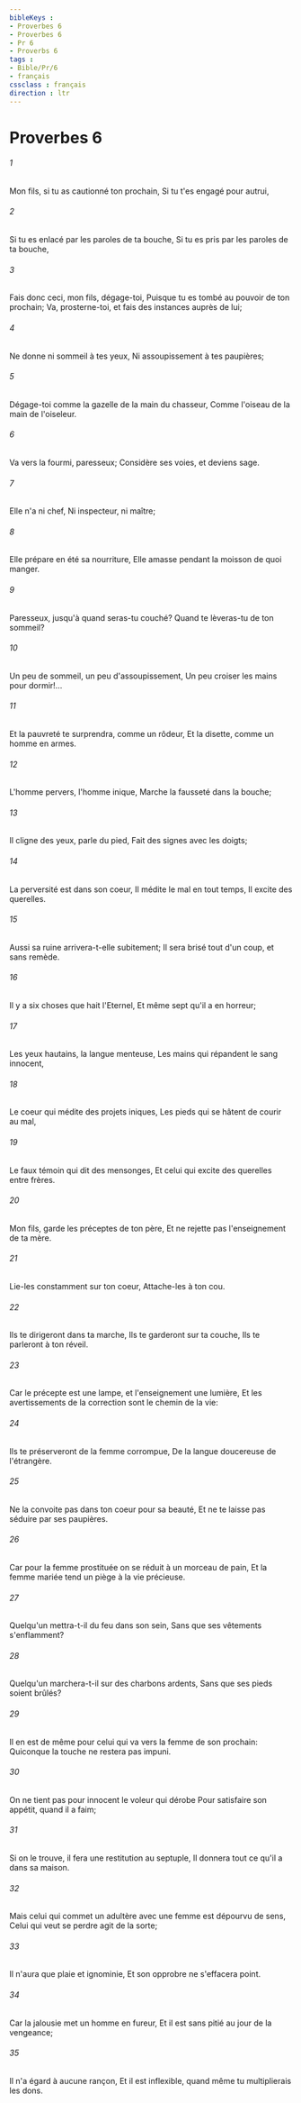 ```yaml
---
bibleKeys : 
- Proverbes 6
- Proverbes 6
- Pr 6
- Proverbs 6
tags : 
- Bible/Pr/6
- français
cssclass : français
direction : ltr
---
```


# Proverbes 6

###### 1
Mon fils, si tu as cautionné ton prochain, Si tu t'es engagé pour autrui,
###### 2
Si tu es enlacé par les paroles de ta bouche, Si tu es pris par les paroles de ta bouche,
###### 3
Fais donc ceci, mon fils, dégage-toi, Puisque tu es tombé au pouvoir de ton prochain; Va, prosterne-toi, et fais des instances auprès de lui;
###### 4
Ne donne ni sommeil à tes yeux, Ni assoupissement à tes paupières;
###### 5
Dégage-toi comme la gazelle de la main du chasseur, Comme l'oiseau de la main de l'oiseleur.
###### 6
Va vers la fourmi, paresseux; Considère ses voies, et deviens sage.
###### 7
Elle n'a ni chef, Ni inspecteur, ni maître;
###### 8
Elle prépare en été sa nourriture, Elle amasse pendant la moisson de quoi manger.
###### 9
Paresseux, jusqu'à quand seras-tu couché? Quand te lèveras-tu de ton sommeil?
###### 10
Un peu de sommeil, un peu d'assoupissement, Un peu croiser les mains pour dormir!...
###### 11
Et la pauvreté te surprendra, comme un rôdeur, Et la disette, comme un homme en armes.
###### 12
L'homme pervers, l'homme inique, Marche la fausseté dans la bouche;
###### 13
Il cligne des yeux, parle du pied, Fait des signes avec les doigts;
###### 14
La perversité est dans son coeur, Il médite le mal en tout temps, Il excite des querelles.
###### 15
Aussi sa ruine arrivera-t-elle subitement; Il sera brisé tout d'un coup, et sans remède.
###### 16
Il y a six choses que hait l'Eternel, Et même sept qu'il a en horreur;
###### 17
Les yeux hautains, la langue menteuse, Les mains qui répandent le sang innocent,
###### 18
Le coeur qui médite des projets iniques, Les pieds qui se hâtent de courir au mal,
###### 19
Le faux témoin qui dit des mensonges, Et celui qui excite des querelles entre frères.
###### 20
Mon fils, garde les préceptes de ton père, Et ne rejette pas l'enseignement de ta mère.
###### 21
Lie-les constamment sur ton coeur, Attache-les à ton cou.
###### 22
Ils te dirigeront dans ta marche, Ils te garderont sur ta couche, Ils te parleront à ton réveil.
###### 23
Car le précepte est une lampe, et l'enseignement une lumière, Et les avertissements de la correction sont le chemin de la vie:
###### 24
Ils te préserveront de la femme corrompue, De la langue doucereuse de l'étrangère.
###### 25
Ne la convoite pas dans ton coeur pour sa beauté, Et ne te laisse pas séduire par ses paupières.
###### 26
Car pour la femme prostituée on se réduit à un morceau de pain, Et la femme mariée tend un piège à la vie précieuse.
###### 27
Quelqu'un mettra-t-il du feu dans son sein, Sans que ses vêtements s'enflamment?
###### 28
Quelqu'un marchera-t-il sur des charbons ardents, Sans que ses pieds soient brûlés?
###### 29
Il en est de même pour celui qui va vers la femme de son prochain: Quiconque la touche ne restera pas impuni.
###### 30
On ne tient pas pour innocent le voleur qui dérobe Pour satisfaire son appétit, quand il a faim;
###### 31
Si on le trouve, il fera une restitution au septuple, Il donnera tout ce qu'il a dans sa maison.
###### 32
Mais celui qui commet un adultère avec une femme est dépourvu de sens, Celui qui veut se perdre agit de la sorte;
###### 33
Il n'aura que plaie et ignominie, Et son opprobre ne s'effacera point.
###### 34
Car la jalousie met un homme en fureur, Et il est sans pitié au jour de la vengeance;
###### 35
Il n'a égard à aucune rançon, Et il est inflexible, quand même tu multiplierais les dons.
